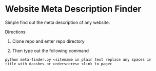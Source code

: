 # Website Meta Description Finder

Simple find out the meta description of any website.

Directions

1. Clone repo and enter repo directory

2. Then type out the following command

```
python meta-finder.py <sitename in plain text replace any spaces in title with dasshes or underscores> <link to page>

``` 
